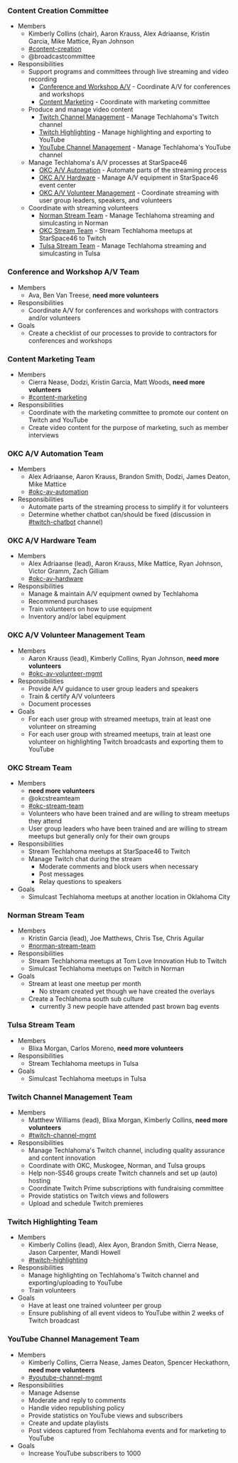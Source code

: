 ### Content Creation Committee
* Members
  * Kimberly Collins (chair), Aaron Krauss, Alex Adriaanse, Kristin Garcia, Mike Mattice, Ryan Johnson
  * [#content-creation](https://techlahoma.slack.com/messages/content-creation)
  * @broadcastcommittee
* Responsibilities
  * Support programs and committees through live streaming and video recording
    * [Conference and Workshop A/V](#conference-and-workshop-av-team) - Coordinate A/V for conferences and workshops
    * [Content Marketing](#content-marketing-team) - Coordinate with marketing committee
  * Produce and manage video content
    * [Twitch Channel Management](#twitch-channel-management-team) - Manage Techlahoma's Twitch channel
    * [Twitch Highlighting](#twitch-highlighting-team) - Manage highlighting and exporting to YouTube
    * [YouTube Channel Management](#youtube-channel-management-team) - Manage Techlahoma's YouTube channel
  * Manage Techlahoma's A/V processes at StarSpace46
    * [OKC A/V Automation](#okc-av-automation-team) - Automate parts of the streaming process
    * [OKC A/V Hardware](#okc-av-hardware-team) - Manage A/V equipment in StarSpace46 event center
    * [OKC A/V Volunteer Management](#okc-av-volunteer-management-team) - Coordinate streaming with user group leaders, speakers, and volunteers
  * Coordinate with streaming volunteers
    * [Norman Stream Team](#norman-stream-team) - Manage Techlahoma streaming and simulcasting in Norman
    * [OKC Stream Team](#okc-stream-team) - Stream Techlahoma meetups at StarSpace46 to Twitch
    * [Tulsa Stream Team](#tulsa-stream-team) - Manage Techlahoma streaming and simulcasting in Tulsa

### Conference and Workshop A/V Team
* Members
  * Ava, Ben Van Treese, **need more volunteers**
* Responsibilities
  * Coordinate A/V for conferences and workshops with contractors and/or volunteers
* Goals
  * Create a checklist of our processes to provide to contractors for conferences and workshops

### Content Marketing Team
* Members
  * Cierra Nease, Dodzi, Kristin Garcia, Matt Woods, **need more volunteers**
  * [#content-marketing](https://techlahoma.slack.com/messages/content-marketing)
* Responsibilities
  * Coordinate with the marketing committee to promote our content on Twitch and YouTube
  * Create video content for the purpose of marketing, such as member interviews

### OKC A/V Automation Team
* Members
  * Alex Adriaanse, Aaron Krauss, Brandon Smith, Dodzi, James Deaton, Mike Mattice
  * [#okc-av-automation](https://techlahoma.slack.com/messages/okc-av-automation)
* Responsibilities
  * Automate parts of the streaming process to simplify it for volunteers
  * Determine whether chatbot can/should be fixed (discussion in [#twitch-chatbot](http://techlahoma.slack.com/messages/twitch-chatbot) channel)

### OKC A/V Hardware Team
* Members
  * Alex Adriaanse (lead), Aaron Krauss, Mike Mattice, Ryan Johnson, Victor Gramm, Zach Gilliam
  * [#okc-av-hardware](https://techlahoma.slack.com/messages/okc-av-hardware)
* Responsibilities
  * Manage & maintain A/V equipment owned by Techlahoma
  * Recommend purchases
  * Train volunteers on how to use equipment
  * Inventory and/or label equipment

### OKC A/V Volunteer Management Team
* Members
  * Aaron Krauss (lead), Kimberly Collins, Ryan Johnson, **need more volunteers**
  * [#okc-av-volunteer-mgmt](https://techlahoma.slack.com/messages/okc-av-volunteer-mgmt)
* Responsibilities
  * Provide A/V guidance to user group leaders and speakers
  * Train & certify A/V volunteers
  * Document processes
* Goals
  * For each user group with streamed meetups, train at least one volunteer on streaming
  * For each user group with streamed meetups, train at least one volunteer on highlighting Twitch broadcasts and exporting them to YouTube

### OKC Stream Team
* Members
  * **need more volunteers**
  * @okcstreamteam
  * [#okc-stream-team](https://techlahoma.slack.com/messages/okc-stream-team)
  * Volunteers who have been trained and are willing to stream meetups they attend
  * User group leaders who have been trained and are willing to stream meetups but generally only for their own groups
* Responsibilities
  * Stream Techlahoma meetups at StarSpace46 to Twitch
  * Manage Twitch chat during the stream
    * Moderate comments and block users when necessary
    * Post messages
    * Relay questions to speakers
* Goals
  * Simulcast Techlahoma meetups at another location in Oklahoma City

### Norman Stream Team
* Members
  * Kristin Garcia (lead), Joe Matthews, Chris Tse, Chris Aguilar
  * [#norman-stream-team](http://techlahoma.slack.com/messages/norman-stream-team)
* Responsibilities
  * Stream Techlahoma meetups at Tom Love Innovation Hub to Twitch
  * Simulcast Techlahoma meetups on Twitch in Norman
* Goals
  * Stream at least one meetup per month 
    * No stream created yet though we have created the overlays
  * Create a Techlahoma south sub culture 
    * currently 3 new people have attended past brown bag events

### Tulsa Stream Team
* Members
  * Blixa Morgan, Carlos Moreno, **need more volunteers**
* Responsibilities
  * Stream Techlahoma meetups in Tulsa
* Goals
  * Simulcast Techlahoma meetups in Tulsa

### Twitch Channel Management Team
* Members
  * Matthew Williams (lead), Blixa Morgan, Kimberly Collins, **need more volunteers**
  * [#twitch-channel-mgmt](http://techlahoma.slack.com/messages/twitch-channel-mgmt)
* Responsibilities
  * Manage Techlahoma's Twitch channel, including quality assurance and content innovation
  * Coordinate with OKC, Muskogee, Norman, and Tulsa groups
  * Help non-SS46 groups create Twitch channels and set up (auto) hosting
  * Coordinate Twitch Prime subscriptions with fundraising committee
  * Provide statistics on Twitch views and followers
  * Upload and schedule Twitch premieres

### Twitch Highlighting Team
* Members
  * Kimberly Collins (lead), Alex Ayon, Brandon Smith, Cierra Nease, Jason Carpenter, Mandi Howell
  * [#twitch-highlighting](http://techlahoma.slack.com/messages/twitch-highlighting)
* Responsibilities
  * Manage highlighting on Techlahoma's Twitch channel and exporting/uploading to YouTube
  * Train volunteers
* Goals
  * Have at least one trained volunteer per group
  * Ensure publishing of all event videos to YouTube within 2 weeks of Twitch broadcast

### YouTube Channel Management Team
* Members
  * Kimberly Collins, Cierra Nease, James Deaton, Spencer Heckathorn, **need more volunteers**
  * [#youtube-channel-mgmt](http://techlahoma.slack.com/messages/youtube-channel-mgmt)
* Responsibilities
  * Manage Adsense
  * Moderate and reply to comments
  * Handle video republishing policy
  * Provide statistics on YouTube views and subscribers
  * Create and update playlists
  * Post videos captured from Techlahoma events and for marketing to YouTube
* Goals
  * Increase YouTube subscribers to 1000
